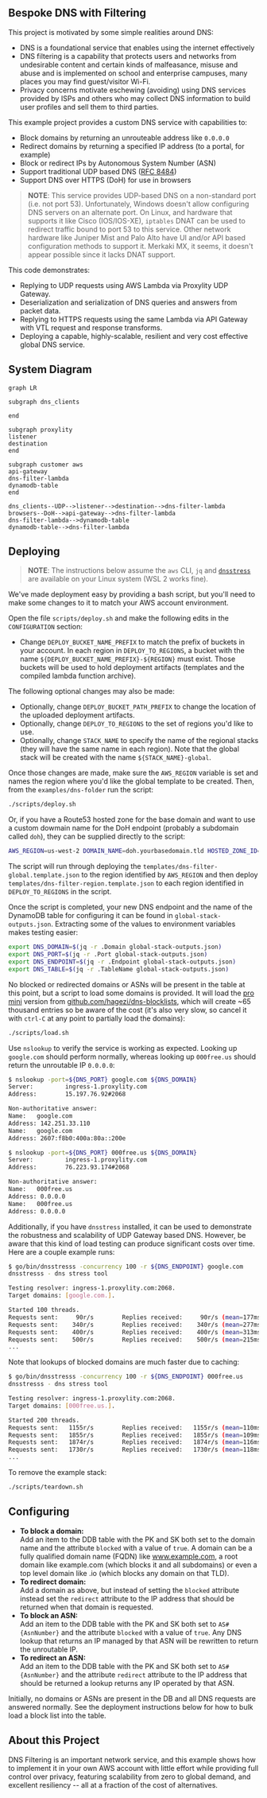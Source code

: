 ## Bespoke DNS with Filtering

This project is motivated by some simple realities around DNS:

* DNS is a foundational service that enables using the internet effectively
* DNS filtering is a capability that protects users and networks from undesirable content and certain kinds of malfeasance, misuse and abuse and is implemented on school and enterprise campuses, many places you may find guest/visitor Wi-Fi. 
* Privacy concerns motivate eschewing (avoiding) using DNS services provided by ISPs and others who may collect DNS information to build user profiles and sell them to third parties.

This example project provides a custom DNS service with capabilities to:

* Block domains by returning an unrouteable address like `0.0.0.0`
* Redirect domains by returning a specified IP address (to a portal, for example)
* Block or redirect IPs by Autonomous System Number (ASN)
* Support traditional UDP based DNS ([RFC 8484](https://datatracker.ietf.org/doc/html/rfc8484))
* Support DNS over HTTPS (DoH) for use in browsers

> **NOTE**: This service provides UDP-based DNS on a non-standard port (i.e. not port 53).  Unfortunately, Windows doesn't allow configuring DNS servers on an alternate port.  On Linux, and hardware that supports it like Cisco (IOS/IOS-XE), `iptables` DNAT can be used to redirect traffic bound to port 53 to this service. Other network hardware like Juniper Mist and Palo Alto have UI and/or API based configuration methods to support it. Merkaki MX, it seems, it doesn't appear possible since it lacks DNAT support.

This code demonstrates:

* Replying to UDP requests using AWS Lambda via Proxylity UDP Gateway.
* Deserialization and serialization of DNS queries and answers from packet data.
* Replying to HTTPS requests using the same Lambda via API Gateway with VTL request and response transforms.
* Deploying a capable, highly-scalable, resilient and very cost effective global DNS service. 

## System Diagram

```mermaid
graph LR

subgraph dns_clients

end

subgraph proxylity
listener
destination
end

subgraph customer aws
api-gateway
dns-filter-lambda
dynamodb-table
end

dns_clients--UDP-->listener-->destination-->dns-filter-lambda
browsers--DoH-->api-gateway-->dns-filter-lambda
dns-filter-lambda-->dynamodb-table
dynamodb-table-->dns-filter-lambda
```

## Deploying

> **NOTE**: The instructions below assume the `aws` CLI, `jq` and [`dnsstress`](https://mickaelbergem.github.io/dnsstresss/) are available on your Linux system (WSL 2 works fine). 

We've made deployment easy by providing a bash script, but you'll need to make some changes to it to match your AWS account environment.

Open the file `scripts/deploy.sh` and make the following edits in the `CONFIGURATION` section:

* Change `DEPLOY_BUCKET_NAME_PREFIX` to match the prefix of buckets in your account. In each region in `DEPLOY_TO_REGIONS`, a bucket with the name `${DEPLOY_BUCKET_NAME_PREFIX}-${REGION}` must exist. Those buckets will be used to hold deployment artifacts (templates and the compiled lambda function archive). 

The following optional changes may also be made:

* Optionally, change `DEPLOY_BUCKET_PATH_PREFIX` to change the location of the uploaded deployment artifacts.
* Optionally, change `DEPLOY_TO_REGIONS` to the set of regions you'd like to use.
* Optionally, change `STACK_NAME` to specify the name of the regional stacks (they will have the same name in each region). Note that the global stack will be created with the name `${STACK_NAME}-global`.

Once those changes are made, make sure the `AWS_REGION` variable is set and names the region where you'd like the global template to be created. Then, from the `examples/dns-folder` run the script: 

```bash
./scripts/deploy.sh
```

Or, if you have a Route53 hosted zone for the base domain and want to use a custom dowmain name for the DoH endpoint (probably a subdomain called `doh`), they can be supplied directly to the script:

```bash
AWS_REGION=us-west-2 DOMAIN_NAME=doh.yourbasedomain.tld HOSTED_ZONE_ID=<your_hosted_zone_id> ./scripts/deploy.sh 
```

The script will run through deploying the `templates/dns-filter-global.template.json` to the region identified by `AWS_REGION` and then deploy `templates/dns-filter-region.template.json` to each region identified in `DEPLOY_TO_REGIONS` in the script. 

Once the script is completed, your new DNS endpoint and the name of the DynamoDB table for configuring it can be found in `global-stack-outputs.json`. Extracting some of the values to environment variables makes testing easier:

```bash
export DNS_DOMAIN=$(jq -r .Domain global-stack-outputs.json)
export DNS_PORT=$(jq -r .Port global-stack-outputs.json)
export DNS_ENDPOINT=$(jq -r .Endpoint global-stack-outputs.json)
export DNS_TABLE=$(jq -r .TableName global-stack-outputs.json)
```

No blocked or redirected domains or ASNs will be present in the table at this point, but a script to load some domains is provided. It will load the [pro mini](https://raw.githubusercontent.com/hagezi/dns-blocklists/main/wildcard/pro.mini-onlydomains.txt) version from [github.com/hagezi/dns-blocklists](https://github.com/hagezi/dns-blocklists), which will create ~65 thousand entries so be aware of the cost (it's also very slow, so cancel it with `ctrl-C` at any point to partially load the domains):

```bash
./scripts/load.sh
```

Use `nslookup` to verify the service is working as expected.  Looking up `google.com` should perform normally, whereas looking up `000free.us` should return the unroutable IP `0.0.0.0`:

```bash
$ nslookup -port=${DNS_PORT} google.com ${DNS_DOMAIN}
Server:         ingress-1.proxylity.com
Address:        15.197.76.92#2068

Non-authoritative answer:
Name:   google.com
Address: 142.251.33.110
Name:   google.com
Address: 2607:f8b0:400a:80a::200e
```
```bash
$ nslookup -port=${DNS_PORT} 000free.us ${DNS_DOMAIN}
Server:         ingress-1.proxylity.com
Address:        76.223.93.174#2068

Non-authoritative answer:
Name:   000free.us
Address: 0.0.0.0
Name:   000free.us
Address: 0.0.0.0
```

Additionally, if you have `dnsstress` installed, it can be used to demonstrate the robustness and scalability of UDP Gateway based DNS. However, be aware that this kind of load testing can produce significant costs over time. Here are a couple example runs:

```bash
$ go/bin/dnsstresss -concurrency 100 -r ${DNS_ENDPOINT} google.com
dnsstresss - dns stress tool

Testing resolver: ingress-1.proxylity.com:2068.
Target domains: [google.com.].

Started 100 threads.
Requests sent:     90r/s        Replies received:     90r/s (mean=177ms / max=334ms)
Requests sent:    340r/s        Replies received:    340r/s (mean=277ms / max=1184ms)
Requests sent:    400r/s        Replies received:    400r/s (mean=313ms / max=1254ms)
Requests sent:    500r/s        Replies received:    500r/s (mean=215ms / max=381ms)
...
```

Note that lookups of blocked domains are much faster due to caching:

```bash
$ go/bin/dnsstresss -concurrency 100 -r ${DNS_ENDPOINT} 000free.us
dnsstresss - dns stress tool

Testing resolver: ingress-1.proxylity.com:2068.
Target domains: [000free.us.].

Started 200 threads.
Requests sent:   1155r/s        Replies received:   1155r/s (mean=110ms / max=176ms)
Requests sent:   1855r/s        Replies received:   1855r/s (mean=109ms / max=212ms)
Requests sent:   1874r/s        Replies received:   1874r/s (mean=116ms / max=234ms)
Requests sent:   1730r/s        Replies received:   1730r/s (mean=118ms / max=212ms)
...
```

To remove the example stack:
```bash
./scripts/teardown.sh
```

## Configuring

* **To block a domain:**  
Add an item to the DDB table with the PK and SK both set to the domain name and the attribute `blocked` with a value of `true`. A domain can be a fully qualified domain name (FQDN) like www.example.com, a root domain like example.com (which blocks it and all subdomains) or even a top level domain like .io (which blocks any domain on that TLD).
* **To redirect domain:**  
Add a domain as above, but instead of setting the `blocked` attribute instead set the `redirect` attribute to the IP address that should be returned when that domain is requested.
* **To block an ASN:**  
Add an item to the DDB table with the PK and SK both set to `AS#{AsnNumber}` and the attribute `blocked` with a value of `true`. Any DNS lookup that returns an IP managed by that ASN will be rewritten to return the unroutable IP.
* **To redirect an ASN:**  
Add an item to the DDB table with the PK and SK both set to `AS#{AsnNumber}` and the attribute `redirect` attribute to the IP address that should be returned a lookup returns any IP operated by that ASN.

Initially, no domains or ASNs are present in the DB and all DNS requests are answered normally. See the deployment instructions below for how to bulk load a block list into the table.

## About this Project

DNS Filtering is an important network service, and this example shows how to implement it in your own AWS account with little effort while providing full control over privacy, featuring scalability from zero to global demand, and excellent resiliency -- all at a fraction of the cost of alternatives.

